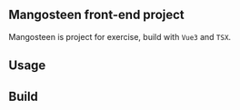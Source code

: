 ## Mangosteen front-end project

Mangosteen is project for exercise, build with `Vue3` and `TSX`.


## Usage


## Build